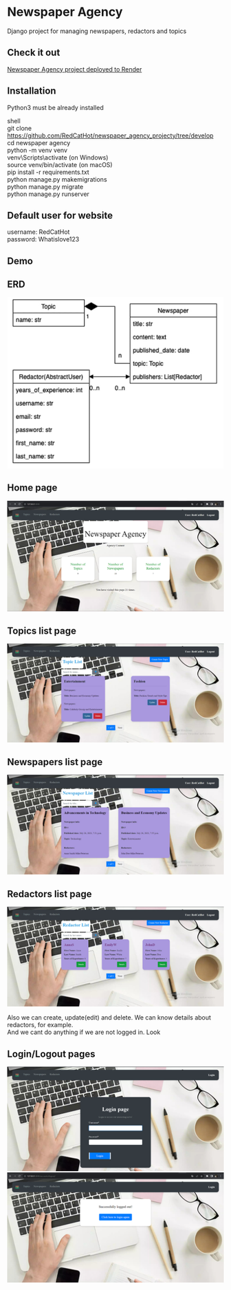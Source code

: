 # Newspaper Agency

Django project for managing newspapers, redactors and topics

## Check it out

[Newspaper Agency project deployed to Render](https://newspaper-mate.onrender.com)

## Installation

Python3 must be already installed

shell  
git clone https://github.com/RedCatHot/newspaper_agency_projecty/tree/develop   
cd newspaper agency   
python -m venv venv  
venv\Scripts\activate (on Windows)  
source venv/bin/activate (on macOS)  
pip install -r requirements.txt  
python manage.py makemigrations  
python manage.py migrate  
python manage.py runserver


## Default user for website

username: RedCatHot  
password: Whatislove123

## Demo

## ERD
![img_6.png](img_6.jpg) 

## Home page
![img.png](img.png)   
  
## Topics list page
![img_1.png](img_1.png)    
  
## Newspapers list page
![img_2.png](img_2.png)  

## Redactors list page
![img_3.png](img_3.png)  

Also we can create, update(edit) and delete. We can know details about redactors, for example.  
And we cant do anything if we are not logged in. Look 
## Login/Logout pages
![img_5.png](img_5.png) 
![img_4.png](img_4.png)  


